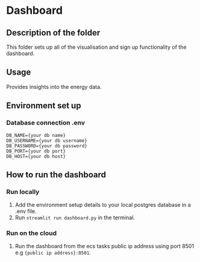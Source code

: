 # Dashboard

## Description of the folder 

This folder sets up all of the visualisation and sign up functionality of the dashboard.

## Usage

Provides insights into the energy data.

## Environment set up

### Database connection .env

```
DB_NAME={your db name}
DB_USERNAME={your db username}
DB_PASSWORD={your db password}
DB_PORT={your db port}
DB_HOST={your db host}
```

## How to run the dashboard

### Run locally 

1. Add the environment setup details to your local postgres database in a .env file.
2. Run ```streamlit run dashboard.py``` in the terminal.

### Run on the cloud

1. Run the dashboard from the ecs tasks public ip address using port 8501 e.g ```{public ip address}:8501```.

